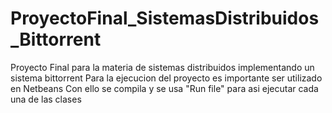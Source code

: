 # ProyectoFinal_SistemasDistribuidos_Bittorrent
Proyecto Final para la materia de sistemas distribuidos implementando un sistema bittorrent
Para la ejecucion del proyecto es importante ser utilizado en Netbeans 
Con ello se compila y se usa "Run file" para asi ejecutar cada una de las clases 
